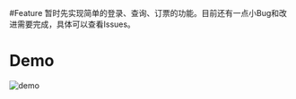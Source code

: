 #Feature
暂时先实现简单的登录、查询、订票的功能。目前还有一点小Bug和改进需要完成，具体可以查看Issues。

# Demo
![demo](http://7xpbra.com1.z0.glb.clouddn.com/12306ForMac2.png)
